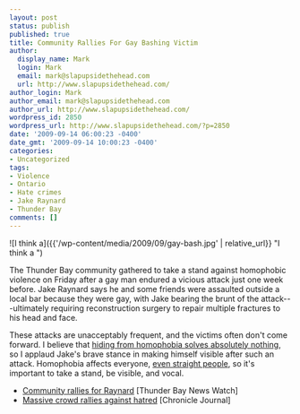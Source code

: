 ```yaml
---
layout: post
status: publish
published: true
title: Community Rallies For Gay Bashing Victim
author:
  display_name: Mark
  login: Mark
  email: mark@slapupsidethehead.com
  url: http://www.slapupsidethehead.com/
author_login: Mark
author_email: mark@slapupsidethehead.com
author_url: http://www.slapupsidethehead.com/
wordpress_id: 2850
wordpress_url: http://www.slapupsidethehead.com/?p=2850
date: '2009-09-14 06:00:23 -0400'
date_gmt: '2009-09-14 10:00:23 -0400'
categories:
- Uncategorized
tags:
- Violence
- Ontario
- Hate crimes
- Jake Raynard
- Thunder Bay
comments: []
---
```

![I think a]({{'/wp-content/media/2009/09/gay-bash.jpg' | relative_url}} "I think a ")

The Thunder Bay community gathered to take a stand against homophobic violence on Friday after a gay man endured a vicious attack just one week before. Jake Raynard says he and some friends were assaulted outside a local bar because they were gay, with Jake bearing the brunt of the attack---ultimately requiring reconstruction surgery to repair multiple fractures to his head and face.

These attacks are unacceptably frequent, and the victims often don't come forward. I believe that [hiding from homophobia solves absolutely nothing](http://www.slapupsidethehead.com/2008/10/hiding-from-homophobia-is-not-an-option/ "Not an option."), so I applaud Jake's brave stance in making himself visible after such an attack. Homophobia affects everyone, [even straight people](http://www.slapupsidethehead.com/2009/08/walk-the-bridge-in-my-shoes-homophobia-affects-everyone/ "No one is immune to vicious, even fatal anti-gay attacks."), so it's important to take a stand, be visible, and vocal.

- [Community rallies for Raynard](http://www.tbnewswatch.com/News/?cid=65389) [Thunder Bay News Watch]
- [Massive crowd rallies against hatred](http://www.chroniclejournal.com/top_story.php?id=210757) [Chronicle Journal]
